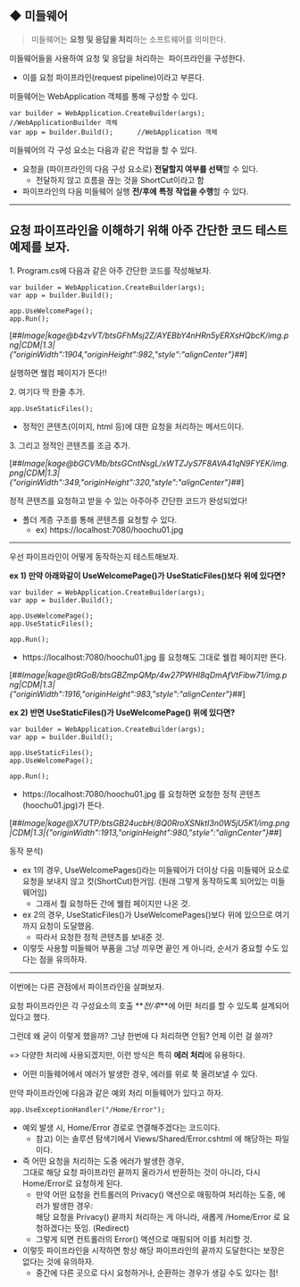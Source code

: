 ## ◆ 미들웨어

> 미들웨어는 **요청 및 응답을 처리**하는 소프트웨어를 의미한다.

미들웨어들을 사용하여 요청 및 응답을 처리하는  파이프라인을 구성한다.

-   이를 요청 파이프라인(request pipeline)이라고 부른다.

미들웨어는 WebApplication 객체를 통해 구성할 수 있다.

```
var builder = WebApplication.CreateBuilder(args);   //WebApplicationBuilder 객체
var app = builder.Build();  	//WebApplication 객체
```

미들웨어의 각 구성 요소는 다음과 같은 작업을 할 수 있다.

-   요청을 (파이프라인의 다음 구성 요소로) **전달할지 여부를 선택**할 수 있다.
    -   전달하지 않고 흐름을 끊는 것을 ShortCut이라고 함
-   파이프라인의 다음 미들웨어 실행 **전/후에** **특정** **작업을 수행**할 수 있다.

---

## 요청 파이프라인을 이해하기 위해 아주 간단한 코드 테스트 예제를 보자.

1\. Program.cs에 다음과 같은 아주 간단한 코드를 작성해보자.

```
var builder = WebApplication.CreateBuilder(args);   
var app = builder.Build();  

app.UseWelcomePage();
app.Run();
```

[##_Image|kage@b4zvVT/btsGFhMsj2Z/AYEBbY4nHRn5yERXsHQbcK/img.png|CDM|1.3|{"originWidth":1904,"originHeight":982,"style":"alignCenter"}_##]

실행하면 웰컴 페이지가 뜬다!!

2\. 여기다 딱 한줄 추가.

```
app.UseStaticFiles();
```

-   정적인 콘텐츠(이미지, html 등)에 대한 요청을 처리하는 메서드이다.

3\. 그리고 정적인 콘텐츠를 조금 추가.

[##_Image|kage@bGCVMb/btsGCntNsgL/xWTZJyS7F8AVA41qN9FYEK/img.png|CDM|1.3|{"originWidth":349,"originHeight":320,"style":"alignCenter"}_##]

정적 콘텐츠를 요청하고 받을 수 있는 아주아주 간단한 코드가 완성되었다!

-   폴더 계층 구조를 통해 콘텐츠를 요청할 수 있다.
    -   ex) https://localhost:7080/hoochu01.jpg 

---

우선 파이프라인이 어떻게 동작하는지 테스트해보자.

**ex 1) 만약 아래와같이 UseWelcomePage()가 UseStaticFiles()보다 위에 있다면?**

```
var builder = WebApplication.CreateBuilder(args);   
var app = builder.Build();  

app.UseWelcomePage();
app.UseStaticFiles();

app.Run();
```

-   https://localhost:7080/hoochu01.jpg 를 요청해도 그대로 웰컴 페이지만 뜬다. 

[##_Image|kage@tRGoB/btsGBZmpQMp/4w27PWHl8qDmAfVtFibw71/img.png|CDM|1.3|{"originWidth":1916,"originHeight":983,"style":"alignCenter"}_##]

**ex 2) 반면 UseStaticFiles()가 UseWelcomePage() 위에 있다면?**

```
var builder = WebApplication.CreateBuilder(args);   
var app = builder.Build();  

app.UseStaticFiles();
app.UseWelcomePage();

app.Run();
```

-   https://localhost:7080/hoochu01.jpg 를 요청하면 요청한 정적 콘텐츠(hoochu01.jpg)가 뜬다.

[##_Image|kage@X7UTP/btsGB24ucbH/8Q0RroXSNktI3n0W5jU5K1/img.png|CDM|1.3|{"originWidth":1913,"originHeight":980,"style":"alignCenter"}_##]

동작 분석)

-   ex 1의 경우, UseWelcomePages()라는 미들웨어가 더이상 다음 미들웨어 요소로 요청을 보내지 않고 컷(ShortCut)한거임. (원래 그렇게 동작하도록 되어있는 미들웨어임)
    -   그래서 뭘 요청하든 간에 웰컴 페이지만 나온 것.
-   ex 2의 경우, UseStaticFiles()가 UseWelcomePages()보다 위에 있으므로 여기까지 요청이 도달했음.
    -   따라서 요청한 정적 콘텐츠를 보내준 것.
-   이렇듯 사용할 미들웨어 부품을 그냥 끼우면 끝인 게 아니라, 순서가 중요할 수도 있다는 점을 유의하자.

---

이번에는 다른 관점에서 파이프라인을 살펴보자.

요청 파이프라인은 각 구성요소의 호출 **_전/후_**에 어떤 처리를 할 수 있도록 설계되어있다고 했다.

그런데 왜 굳이 이렇게 했을까? 그냥 한번에 다 처리하면 안됨? 언제 이런 걸 쓸까?

\=> 다양한 처리에 사용되겠지만, 이런 방식은 특히 **에러 처리**에 유용하다.

-   어떤 미들웨어에서 에러가 발생한 경우, 에러를 위로 쭉 올려보낼 수 있다.

만약 파이프라인에 다음과 같은 예외 처리 미들웨어가 있다고 하자.

```
app.UseExceptionHandler("/Home/Error");
```

-   예외 발생 시, Home/Error 경로로 연결해주겠다는 코드이다.
    -   참고) 이는 솔루션 탐색기에서 Views/Shared/Error.cshtml 에 해당하는 파일이다.
-   즉 어떤 요청을 처리하는 도중 에러가 발생한 경우,   
    그대로 해당 요청 파이프라인 끝까지 올라가서 반환하는 것이 아니라, 다시 Home/Error로 요청하게 된다.
    -   만약 어떤 요청을 컨트롤러의 Privacy() 액션으로 매핑하여 처리하는 도중, 에러가 발생한 경우:  
        해당 요청을 Privacy() 끝까지 처리하는 게 아니라, 새롭게 /Home/Error 로 요청하겠다는 뜻임. (Redirect)
    -   그렇게 되면 컨트롤러의 Error() 액션으로 매핑되어 이를 처리할 것.
-   이렇듯 파이프라인을 시작하면 항상 해당 파이프라인의 끝까지 도달한다는 보장은 없다는 것에 유의하자.
    -   중간에 다른 곳으로 다시 요청하거나, 순환하는 경우가 생길 수도 있다는 점!